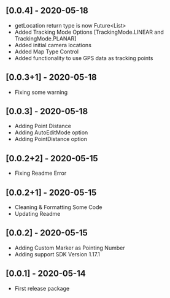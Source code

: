 ## [0.0.4] - 2020-05-18
 
* getLocation return type is now Future<List<LatLng>>
* Added Tracking Mode Options [TrackingMode.LINEAR and TrackingMode.PLANAR]
* Added initial camera locations
* Added Map Type Control
* Added functionality to use GPS data as tracking points

## [0.0.3+1] - 2020-05-18
 
* Fixing some warning

## [0.0.3] - 2020-05-18
 
* Adding Point Distance
* Adding AutoEditMode option
* Adding PointDistance option

## [0.0.2+2] - 2020-05-15
 
* Fixing Readme Error

## [0.0.2+1] - 2020-05-15
 
* Cleaning & Formatting Some Code
* Updating Readme 

## [0.0.2] - 2020-05-15
 
* Adding Custom Marker as Pointing Number
* Adding support SDK Version 1.17.1

## [0.0.1] - 2020-05-14
 
* First release package